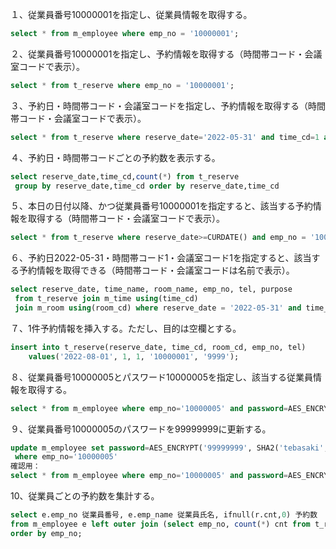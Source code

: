 １、従業員番号10000001を指定し、従業員情報を取得する。
```sql
select * from m_employee where emp_no = '10000001';
```

２、従業員番号10000001を指定し、予約情報を取得する（時間帯コード・会議室コードで表示）。
```sql
select * from t_reserve where emp_no = '10000001';
```

３、予約日・時間帯コード・会議室コードを指定し、予約情報を取得する（時間帯コード・会議室コードで表示）。
```sql
select * from t_reserve where reserve_date='2022-05-31' and time_cd=1 and room_cd=1
```

４、予約日・時間帯コードごとの予約数を表示する。
```sql
select reserve_date,time_cd,count(*) from t_reserve
 group by reserve_date,time_cd order by reserve_date,time_cd
 ```

５、本日の日付以降、かつ従業員番号10000001を指定すると、該当する予約情報を取得する（時間帯コード・会議室コードで表示）。
```sql
select * from t_reserve where reserve_date>=CURDATE() and emp_no = '10000001'
```

６、予約日2022-05-31・時間帯コード1・会議室コード1を指定すると、該当する予約情報を取得できる（時間帯コード・会議室コードは名前で表示）。
```sql
select reserve_date, time_name, room_name, emp_no, tel, purpose
 from t_reserve join m_time using(time_cd)
 join m_room using(room_cd) where reserve_date = '2022-05-31' and time_cd=1 and room_cd=1
```

７、1件予約情報を挿入する。ただし、目的は空欄とする。
```sql
insert into t_reserve(reserve_date, time_cd, room_cd, emp_no, tel)
    values('2022-08-01', 1, 1, '10000001', '9999');
```

８、従業員番号10000005とパスワード10000005を指定し、該当する従業員情報を取得する。
```sql
select * from m_employee where emp_no='10000005' and password=AES_ENCRYPT('10000005', SHA2('tebasaki',512));
```

９、従業員番号10000005のパスワードを99999999に更新する。
```sql
update m_employee set password=AES_ENCRYPT('99999999', SHA2('tebasaki',512))
 where emp_no='10000005'
確認用：
select * from m_employee where emp_no='10000005' and password=AES_ENCRYPT('99999999', SHA2('tebasaki',512))
```

10、従業員ごとの予約数を集計する。
```sql
select e.emp_no 従業員番号, e.emp_name 従業員氏名, ifnull(r.cnt,0) 予約数
from m_employee e left outer join (select emp_no, count(*) cnt from t_reserve group by emp_no) r using(emp_no) 
order by emp_no;
```
